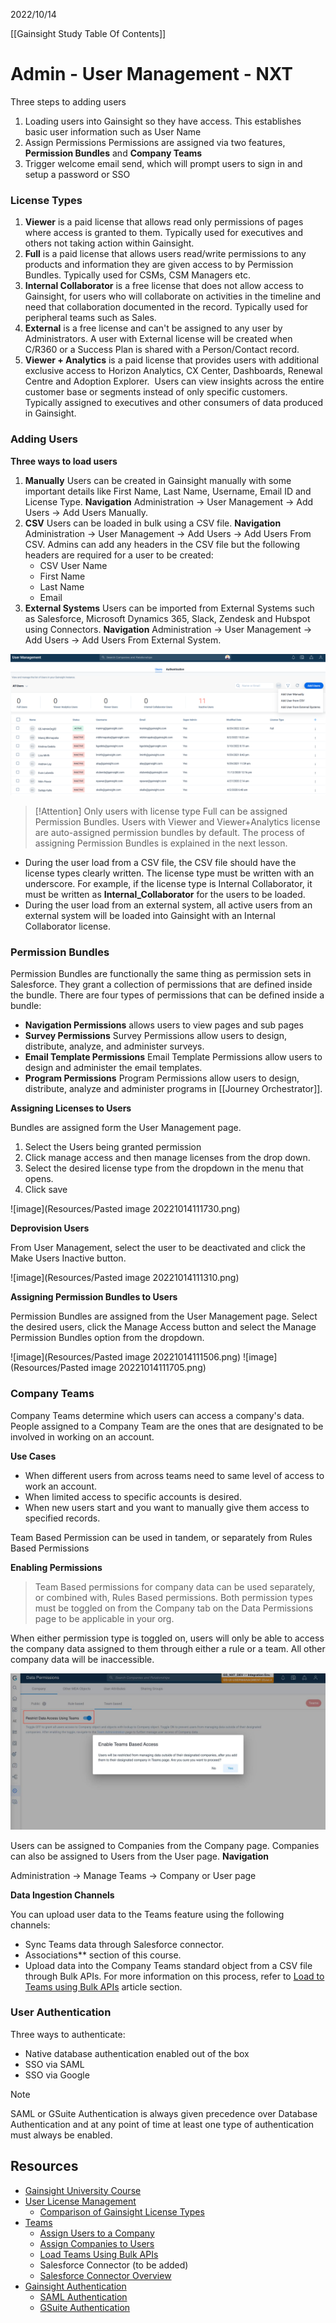  2022/10/14

[[Gainsight Study Table Of Contents]]

# Admin - User Management - NXT

Three steps to adding users
1. Loading users into Gainsight so they have access. This establishes basic user information such as User Name
2. Assign Permissions Permissions are assigned via two features, **Permission Bundles** and **Company Teams** 
3. Trigger welcome email send, which will prompt users to sign in and setup a password or SSO

### License Types
1. **Viewer** is a paid license that allows read only permissions of pages where access is granted to them. Typically used for executives and others not taking action within Gainsight. 
2. **Full** is a paid license that allows users read/write permissions to any products and information they are given access to by Permission Bundles. Typically used for CSMs, CSM Managers etc. 
3. **Internal Collaborator** is a free license that does not allow access to Gainsight, for users who will collaborate on activities in the timeline and need that collaboration documented in the record. Typically used for peripheral teams such as Sales.  
4. **External** is a free license and can't be assigned to any user by Administrators. A user with External license will be created when C/R360 or a Success Plan is shared with a Person/Contact record.
5. **Viewer + Analytics** is a paid license that provides users with additional exclusive access to Horizon Analytics, CX Center, Dashboards, Renewal Centre and Adoption Explorer.  Users can view insights across the entire customer base or segments instead of only specific customers. Typically assigned to executives and other consumers of data produced in Gainsight. 


### Adding Users

**Three ways to load users**
1. **Manually** Users can be created in Gainsight manually with some important details like First Name, Last Name, Username, Email ID and License Type. **Navigation** Administration -> User Management -> Add Users -> Add Users Manually. 
2. **CSV** Users can be loaded in bulk using a CSV file. **Navigation** Administration -> User Management -> Add Users -> Add Users From CSV. Admins can add any headers in the CSV file but the following headers are required for a user to be created:
	- CSV User Name
	- First Name 
	- Last Name 
	- Email
3. **External Systems** Users can be imported from External Systems such as Salesforce, Microsoft Dynamics 365, Slack, Zendesk and Hubspot using Connectors.  **Navigation** Administration -> User Management -> Add Users -> Add Users From External System. 

![image](https://github.com/Zennewman/Gainsight-Resources/blob/df4b4c545e9bf11232a38022c6aa88ea7309c467/Resources/Pasted%20image%2020221014105827.png)

> [!Attention] 
> Only users with license type Full can be assigned Permission Bundles. Users with Viewer and Viewer+Analytics license are auto-assigned permission bundles by default. The process of assigning Permission Bundles is explained in the next lesson.

- During the user load from a CSV file, the CSV file should have the license types clearly written. The license type must be written with an underscore. For example, if the license type is Internal Collaborator, it must be written as **Internal_Collaborator** for the users to be loaded.
- During the user load from an external system, all active users from an external system will be loaded into Gainsight with an Internal Collaborator license.


### Permission Bundles

Permission Bundles are functionally the same thing as permission sets in Salesforce. They grant a collection of permissions that are defined inside the bundle. There are four types of permissions that can be defined inside a bundle: 
- **Navigation Permissions** allows users to view pages and sub pages 
- **Survey Permissions** Survey Permissions allow users to design, distribute, analyze, and administer surveys.
- **Email Template Permissions** Email Template Permissions allow users to design and administer the email templates.
- **Program Permissions** Program Permissions allow users to design, distribute, analyze and administer programs in [[Journey Orchestrator]].


**Assigning Licenses to Users** 

Bundles are assigned form the User Management page. 
1. Select the Users being granted permission
2. Click manage access and then manage licenses from the drop down. 
3. Select the desired license type from the dropdown in the menu that opens. 
4. Click save

![image](Resources/Pasted image 20221014111730.png)

**Deprovision Users**

From User Management, select the user to be deactivated and click the Make Users Inactive button.  

![image](Resources/Pasted image 20221014111310.png)


**Assigning Permission Bundles to Users**

Permission Bundles are assigned from the User Management page. Select the desired users, click the Manage Access button and select the Manage Permission Bundles option from the dropdown. 


![image](Resources/Pasted image 20221014111506.png)
![image](Resources/Pasted image 20221014111705.png)



### Company Teams

Company Teams determine which users can access a company's data. People assigned to a Company Team are the ones that are designated to be involved in working on an account. 

**Use Cases**

- When different users from across teams need to same level of access to work an account.
- When limited access to specific accounts is desired. 
- When new users start and you want to manually give them access to specified records. 

Team Based Permission can be used in tandem, or separately from Rules Based Permissions

**Enabling Permissions** 

>Team Based permissions for company data can be used separately, or combined with, Rules Based permissions. Both permission types must be toggled on from the Company tab on the Data Permissions page to be applicable in your org.
>
When either permission type is toggled on, users will only be able to access the company data assigned to them through either a rule or a team. All other company data will be inaccessible.

![image](Resources/HfyXRZrznS7_HSoc_D6pWcFby95TS288c.jpg)

Users can be assigned to Companies from the Company page. Companies can also be assigned to Users from the User page. 
**Navigation** 

Administration -> Manage Teams -> Company or User page

**Data Ingestion Channels**

You can upload user data to the Teams feature using the following channels:
- Sync Teams data through Salesforce connector.
- Associations** section of this course.
- Upload data into the Company Teams standard object from a CSV file through Bulk APIs. For more information on this process, refer to [Load to Teams using Bulk APIs](https://support.gainsight.com/Gainsight_NXT/01Onboarding_and_Implementation/Onboarding_for_Gainsight_NXT/Login_and_Permissions/Teams#Load_data_to_Teams_using_Bulk_APIs) article section.


### User Authentication 

Three ways to authenticate: 
- Native database authentication enabled out of the box
- SSO via SAML
- SSO via Google 


> [!NOTE] 
> SAML or GSuite Authentication is always given precedence over Database Authentication and at any point of time at least one type of authentication must always be enabled.


## Resources

- [Gainsight University Course](https://education.gainsight.com/admin-user-management-nxt)
- [User License Management](https://support.gainsight.com/Gainsight_NXT/01Onboarding_and_Implementation/Onboarding_for_Gainsight_NXT/Login_and_Permissions/User_License_Management#Comparison_of_Gainsight_License_Types)
	- [Comparison of Gainsight License Types](https://support.gainsight.com/Gainsight_NXT/01Onboarding_and_Implementation/Onboarding_for_Gainsight_NXT/Login_and_Permissions/User_License_Management#Comparison_of_Gainsight_License_Types)
- [Teams](https://support.gainsight.com/Gainsight_NXT/01Onboarding_and_Implementation/Onboarding_for_Gainsight_NXT/Login_and_Permissions/Teams#Search_a_user_and_assign_company(s))
	- [Assign Users to a Company ](https://support.gainsight.com/Gainsight_NXT/01Onboarding_and_Implementation/Onboarding_for_Gainsight_NXT/Login_and_Permissions/Teams#Search_a_company_and_assign_user(s))
	- [Assign Companies to Users](https://support.gainsight.com/Gainsight_NXT/01Onboarding_and_Implementation/Onboarding_for_Gainsight_NXT/Login_and_Permissions/Teams#Search_a_user_and_assign_company(s))
	- [Load Teams Using Bulk APIs](https://support.gainsight.com/Gainsight_NXT/01Onboarding_and_Implementation/Onboarding_for_Gainsight_NXT/Login_and_Permissions/Teams#Load_data_to_Teams_using_Bulk_APIs)
	- Salesforce Connector (to be added)
	- [Salesforce Connector Overview](https://support.gainsight.com/Gainsight_NXT/01Onboarding_and_Implementation/Onboarding_for_Gainsight_NXT_in_Salesforce/Salesforce_Connector/Salesforce_Connector_Overview)
- [Gainsight Authentication](https://support.gainsight.com/Gainsight_NXT/01Onboarding_and_Implementation/Onboarding_for_Gainsight_NXT/Login_and_Permissions/03Gainsight_Authentication#Setup_GSuite_Authentication)
	- [SAML Authentication](https://support.gainsight.com/Gainsight_NXT/01Onboarding_and_Implementation/Onboarding_for_Gainsight_NXT/Login_and_Permissions/03Gainsight_Authentication#Setup_SAML_Authentication)
	- [GSuite Authentication](https://support.gainsight.com/Gainsight_NXT/01Onboarding_and_Implementation/Onboarding_for_Gainsight_NXT/Login_and_Permissions/03Gainsight_Authentication#Setup_GSuite_Authentication)


